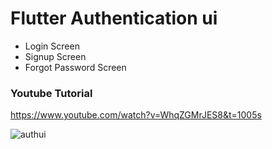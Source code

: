# Flutter Authentication ui

* Login Screen
* Signup Screen
* Forgot Password Screen
### Youtube Tutorial
https://www.youtube.com/watch?v=WhqZGMrJES8&t=1005s


![authui](https://user-images.githubusercontent.com/76587002/103510883-07e88900-4e8c-11eb-970e-8577ce633b5d.png)


